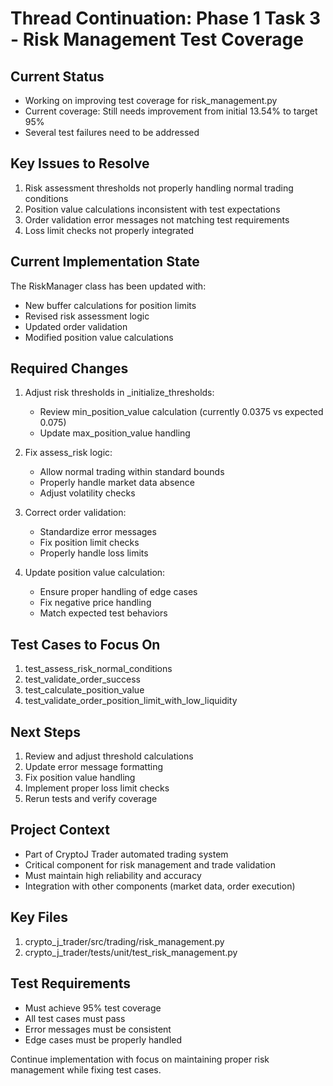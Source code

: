 # Thread Continuation: Phase 1 Task 3 - Risk Management Test Coverage

## Current Status
- Working on improving test coverage for risk_management.py
- Current coverage: Still needs improvement from initial 13.54% to target 95%
- Several test failures need to be addressed

## Key Issues to Resolve
1. Risk assessment thresholds not properly handling normal trading conditions
2. Position value calculations inconsistent with test expectations
3. Order validation error messages not matching test requirements
4. Loss limit checks not properly integrated

## Current Implementation State
The RiskManager class has been updated with:
- New buffer calculations for position limits
- Revised risk assessment logic
- Updated order validation
- Modified position value calculations

## Required Changes
1. Adjust risk thresholds in _initialize_thresholds:
   - Review min_position_value calculation (currently 0.0375 vs expected 0.075)
   - Update max_position_value handling

2. Fix assess_risk logic:
   - Allow normal trading within standard bounds
   - Properly handle market data absence
   - Adjust volatility checks

3. Correct order validation:
   - Standardize error messages
   - Fix position limit checks
   - Properly handle loss limits

4. Update position value calculation:
   - Ensure proper handling of edge cases
   - Fix negative price handling
   - Match expected test behaviors

## Test Cases to Focus On
1. test_assess_risk_normal_conditions
2. test_validate_order_success
3. test_calculate_position_value
4. test_validate_order_position_limit_with_low_liquidity

## Next Steps
1. Review and adjust threshold calculations
2. Update error message formatting
3. Fix position value handling
4. Implement proper loss limit checks
5. Rerun tests and verify coverage

## Project Context
- Part of CryptoJ Trader automated trading system
- Critical component for risk management and trade validation
- Must maintain high reliability and accuracy
- Integration with other components (market data, order execution)

## Key Files
1. crypto_j_trader/src/trading/risk_management.py
2. crypto_j_trader/tests/unit/test_risk_management.py

## Test Requirements
- Must achieve 95% test coverage
- All test cases must pass
- Error messages must be consistent
- Edge cases must be properly handled

Continue implementation with focus on maintaining proper risk management while fixing test cases.